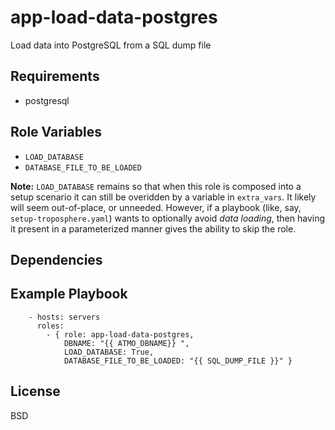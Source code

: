 app-load-data-postgres
======================

Load data into PostgreSQL from a SQL dump file

Requirements
------------

- postgresql

Role Variables
--------------

- `LOAD_DATABASE`
- `DATABASE_FILE_TO_BE_LOADED`

**Note:** `LOAD_DATABASE` remains so that when this role is composed into a
setup scenario it can still be overidden by a variable in `extra_vars`. It
likely will seem out-of-place, or unneeded. However, if a playbook (like, say,
`setup-troposphere.yaml`) wants to optionally avoid _data loading_, then having
it present in a parameterized manner gives the ability to skip the role.

Dependencies
------------


Example Playbook
----------------

```
    - hosts: servers
      roles:
        - { role: app-load-data-postgres,
            DBNAME: "{{ ATMO_DBNAME}} ",
            LOAD_DATABASE: True,
            DATABASE_FILE_TO_BE_LOADED: "{{ SQL_DUMP_FILE }}" }
```

License
-------

BSD
